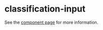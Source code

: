 classification-input
================

See the [component page](http://blackhawkwebcomponents.github.io/classification-input) for more information.
